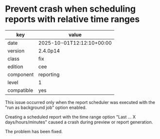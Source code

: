 [//]: # (werk v2)
# Prevent crash when scheduling reports with relative time ranges

key        | value
---------- | ---
date       | 2025-10-01T12:12:10+00:00
version    | 2.4.0p14
class      | fix
edition    | cee
component  | reporting
level      | 1
compatible | yes

This issue occurred only when the report scheduler was executed with the "run
as background job" option enabled.

Creating a scheduled report with the time range option
"Last ... X days/hours/minutes" caused a crash during preview or report
generation.

The problem has been fixed.


